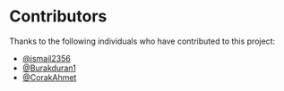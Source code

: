 # Contributors

Thanks to the following individuals who have contributed to this project:

- [@ismail2356](https://github.com/ismail2356)
- [@Burakduran1](https://github.com/Burakduran1)
- [@CorakAhmet](https://github.com/CorakAhmet)

